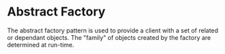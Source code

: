 # Abstract Factory

The abstract factory pattern is used to provide a client with a set of related or dependant objects. The "family" of objects created by the factory are determined at run-time.
